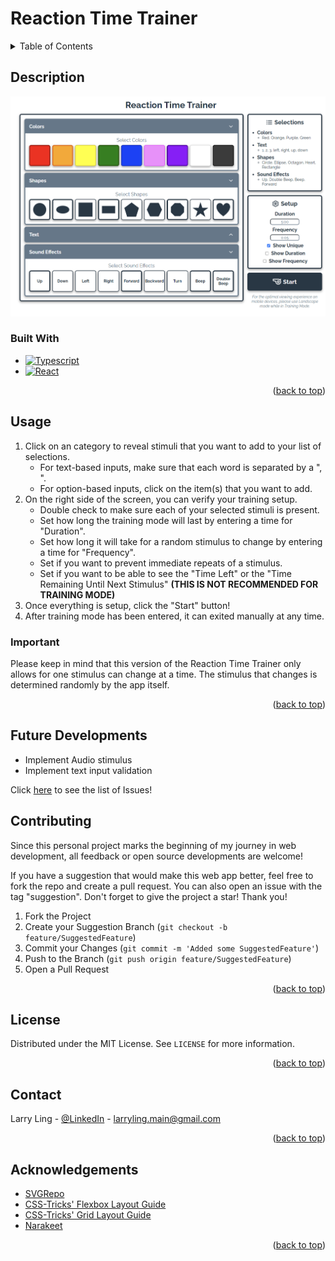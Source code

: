 <a id="readme-top"></a>

# Reaction Time Trainer

<!-- TABLE OF CONTENTS -->
<details>
    <summary>Table of Contents</summary>
    <ol>
        <li>
            <a href="#description">Description</a>
            <ul>
                <li><a href="#built-with">Built With</a></li>
            </ul>
        </li>
        <li>
            <a href="#usage">Usage</a>
        </li>
        <li><a href="#contributing">Contributing</a></li>
        <li><a href="#license">License</a></li>
        <li><a href="#contact">Contact</a></li>
        <li><a href="#acknowledgments">Acknowledgments</a></li>
    </ol>
</details>

## Description
<a href="https://github.com/LarryLing/Reaction-Time-Trainer">
    <img src="/public/demo.png" alt="Demo">
</a>

### Built With
* [![Typescript][Typescript]][Typescript-url]
* [![React][React.js]][React-url]

<p align="right">(<a href="#readme-top">back to top</a>)</p>

## Usage
1. Click on an category to reveal stimuli that you want to add to your list of selections.
    * For text-based inputs, make sure that each word is separated by a ", ".
    * For option-based inputs, click on the item(s) that you want to add.
2. On the right side of the screen, you can verify your training setup.
    * Double check to make sure each of your selected stimuli is present.
    * Set how long the training mode will last by entering a time for "Duration".
    * Set how long it will take for a random stimulus to change by entering a time for "Frequency".
    * Set if you want to prevent immediate repeats of a stimulus.
    * Set if you want to be able to see the "Time Left" or the "Time Remaining Until Next Stimulus" **(THIS IS NOT RECOMMENDED FOR TRAINING MODE)**
3. Once everything is setup, click the "Start" button!
4. After training mode has been entered, it can exited manually at any time.

### Important
Please keep in mind that this version of the Reaction Time Trainer only allows for one stimulus can change at a time. 
The stimulus that changes is determined randomly by the app itself.

<p align="right">(<a href="#readme-top">back to top</a>)</p>

## Future Developments
- Implement Audio stimulus
- Implement text input validation

Click [here][Issues-url] to see the list of Issues!

## Contributing
Since this personal project marks the beginning of my journey in web development, all feedback or open source developments are welcome!

If you have a suggestion that would make this web app better, feel free to fork the repo and create a pull request. You can also open an issue with the tag "suggestion". Don't forget to give the project a star! Thank you!

1. Fork the Project
2. Create your Suggestion Branch (`git checkout -b feature/SuggestedFeature`)
3. Commit your Changes (`git commit -m 'Added some SuggestedFeature'`)
4. Push to the Branch (`git push origin feature/SuggestedFeature`)
5. Open a Pull Request

<p align="right">(<a href="#readme-top">back to top</a>)</p>

## License
Distributed under the MIT License. See `LICENSE` for more information.

<p align="right">(<a href="#readme-top">back to top</a>)</p>

## Contact
Larry Ling - [@LinkedIn](https://www.linkedin.com/in/larry-ling-student/) - larryling.main@gmail.com

<p align="right">(<a href="#readme-top">back to top</a>)</p>

## Acknowledgements
* [SVGRepo](https://www.svgrepo.com/)
* [CSS-Tricks' Flexbox Layout Guide](https://css-tricks.com/snippets/css/a-guide-to-flexbox/)
* [CSS-Tricks' Grid Layout Guide](https://css-tricks.com/snippets/css/complete-guide-grid/)
* [Narakeet](https://www.narakeet.com/create/text-to-wav.html)

<p align="right">(<a href="#readme-top">back to top</a>)</p>

<!-- MARKDOWN LINKS & IMAGES -->
[Typescript]: https://img.shields.io/badge/Typescript-20232A?style=for-the-badge&logo=typescript&logoColor=3178c6
[Typescript-url]: https://www.typescriptlang.org/
[React.js]: https://img.shields.io/badge/React-20232A?style=for-the-badge&logo=react&logoColor=61DAFB
[React-url]: https://reactjs.org/
[Issues-url]: https://github.com/LarryLing/Reaction-Time-Trainer/issues